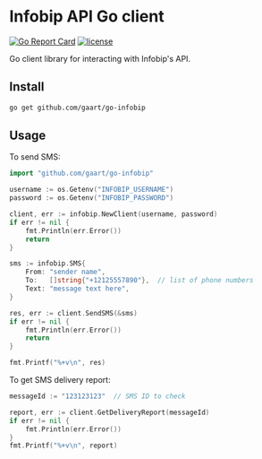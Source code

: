 # Infobip API Go client

[![Go Report Card](https://goreportcard.com/badge/github.com/gaart/go-infobip)](https://goreportcard.com/report/github.com/gaart/go-infobip)
[![license](https://img.shields.io/badge/license-MIT-blue.svg)](LICENSE)

Go client library for interacting with Infobip's API.

## Install

```sh
go get github.com/gaart/go-infobip
```

## Usage

To send SMS:

```go
import "github.com/gaart/go-infobip"
```

```go
username := os.Getenv("INFOBIP_USERNAME")
password := os.Getenv("INFOBIP_PASSWORD")

client, err := infobip.NewClient(username, password)
if err != nil {
    fmt.Println(err.Error())
    return
}

sms := infobip.SMS{
    From: "sender name",
    To:   []string{"+12125557890"},  // list of phone numbers
    Text: "message text here",
}

res, err := client.SendSMS(&sms)
if err != nil {
    fmt.Println(err.Error())
    return
}

fmt.Printf("%+v\n", res)

```

To get SMS delivery report:

```go
messageId := "123123123"  // SMS ID to check

report, err := client.GetDeliveryReport(messageId)
if err != nil {
    fmt.Println(err.Error())
}
fmt.Printf("%+v\n", report)
```
